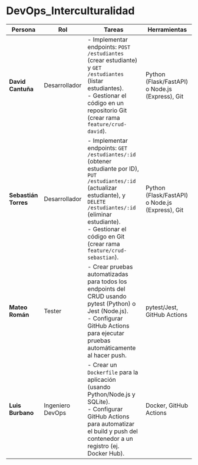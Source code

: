 # DevOps_Interculturalidad


| Persona            | Rol                 | Tareas                                                                 | Herramientas                     |
|--------------------|---------------------|-----------------------------------------------------------------------|----------------------------------|
| **David Cantuña**  | Desarrollador       | - Implementar endpoints: `POST /estudiantes` (crear estudiante) y `GET /estudiantes` (listar estudiantes).<br>- Gestionar el código en un repositorio Git (crear rama `feature/crud-david`). | Python (Flask/FastAPI) o Node.js (Express), Git |
| **Sebastián Torres**| Desarrollador       | - Implementar endpoints: `GET /estudiantes/:id` (obtener estudiante por ID), `PUT /estudiantes/:id` (actualizar estudiante), y `DELETE /estudiantes/:id` (eliminar estudiante).<br>- Gestionar el código en Git (crear rama `feature/crud-sebastian`). | Python (Flask/FastAPI) o Node.js (Express), Git |
| **Mateo Román**    | Tester              | - Crear pruebas automatizadas para todos los endpoints del CRUD usando pytest (Python) o Jest (Node.js).<br>- Configurar GitHub Actions para ejecutar pruebas automáticamente al hacer push. | pytest/Jest, GitHub Actions      |
| **Luis Burbano**   | Ingeniero DevOps    | - Crear un `Dockerfile` para la aplicación (usando Python/Node.js y SQLite).<br>- Configurar GitHub Actions para automatizar el build y push del contenedor a un registro (ej. Docker Hub). | Docker, GitHub Actions           |


